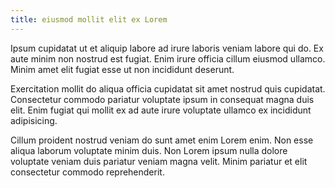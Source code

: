 ```yaml
---
title: eiusmod mollit elit ex Lorem
---
```


Ipsum cupidatat ut et aliquip labore ad irure laboris veniam labore qui do. Ex aute minim non nostrud est fugiat. Enim irure officia cillum eiusmod ullamco. Minim amet elit fugiat esse ut non incididunt deserunt.

Exercitation mollit do aliqua officia cupidatat sit amet nostrud quis cupidatat. Consectetur commodo pariatur voluptate ipsum in consequat magna duis elit. Enim fugiat qui mollit ex ad aute irure voluptate ullamco ex incididunt adipisicing.

Cillum proident nostrud veniam do sunt amet enim Lorem enim. Non esse aliqua laborum voluptate minim duis. Non Lorem ipsum nulla dolore voluptate veniam duis pariatur veniam magna velit. Minim pariatur et elit consectetur commodo reprehenderit.